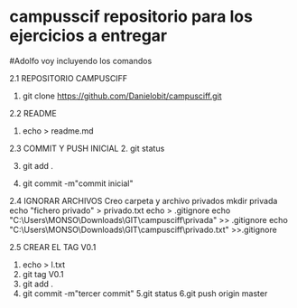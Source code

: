 # campusscif repositorio para los ejercicios a entregar

#Adolfo voy incluyendo los comandos

2.1 REPOSITORIO CAMPUSCIFF

1. git clone https://github.com/Danielobit/campusciff.git

2.2 README
1. echo > readme.md

2.3 COMMIT Y PUSH INICIAL
2. git status

3. git add .

4. git commit -m"commit inicial"

2.4 IGNORAR ARCHIVOS
Creo carpeta y archivo privados
   mkdir privada
   echo "fichero privado" > privado.txt
   echo > .gitignore
   echo "C:\Users\MONSO\Downloads\GIT\campusciff\privada\" >> .gitignore
   echo "C:\Users\MONSO\Downloads\GIT\campusciff\privado.txt" >>.gitignore

2.5 CREAR EL TAG V0.1
1. echo > l.txt
2. git tag V0.1 
3. git add .
4. git commit -m"tercer commit"
5.git status
6.git push origin master






